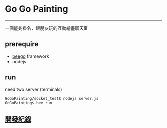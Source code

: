 # Go Go Painting

---

一個能夠掛名，跟朋友玩的互動繪畫聊天室

## prerequire
  * [beego](https://beego.me) framework
  * nodejs

## run
need two server (terminals)
```
GoGoPainting/socket_test$ nodejs server.js
GoGoPainting$ bee run
```

## [開發紀錄](https://hackmd.io/s/ryOuDfKjf)
